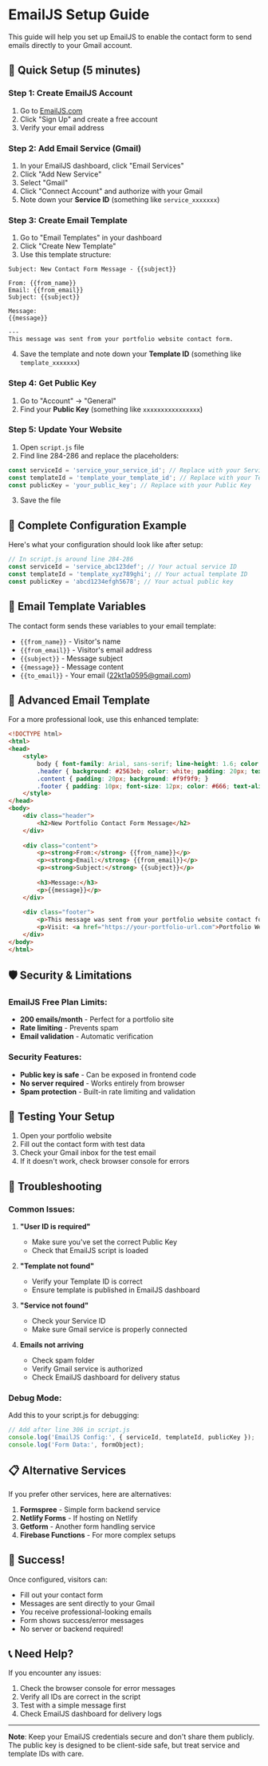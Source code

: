 # EmailJS Setup Guide

This guide will help you set up EmailJS to enable the contact form to send emails directly to your Gmail account.

## 🚀 Quick Setup (5 minutes)

### Step 1: Create EmailJS Account
1. Go to [EmailJS.com](https://www.emailjs.com/)
2. Click "Sign Up" and create a free account
3. Verify your email address

### Step 2: Add Email Service (Gmail)
1. In your EmailJS dashboard, click "Email Services"
2. Click "Add New Service"
3. Select "Gmail"
4. Click "Connect Account" and authorize with your Gmail
5. Note down your **Service ID** (something like `service_xxxxxxx`)

### Step 3: Create Email Template
1. Go to "Email Templates" in your dashboard
2. Click "Create New Template"
3. Use this template structure:

```
Subject: New Contact Form Message - {{subject}}

From: {{from_name}}
Email: {{from_email}}
Subject: {{subject}}

Message:
{{message}}

---
This message was sent from your portfolio website contact form.
```

4. Save the template and note down your **Template ID** (something like `template_xxxxxxx`)

### Step 4: Get Public Key
1. Go to "Account" → "General"
2. Find your **Public Key** (something like `xxxxxxxxxxxxxxxx`)

### Step 5: Update Your Website
1. Open `script.js` file
2. Find line 284-286 and replace the placeholders:

```javascript
const serviceId = 'service_your_service_id'; // Replace with your Service ID
const templateId = 'template_your_template_id'; // Replace with your Template ID  
const publicKey = 'your_public_key'; // Replace with your Public Key
```

3. Save the file

## 🎯 Complete Configuration Example

Here's what your configuration should look like after setup:

```javascript
// In script.js around line 284-286
const serviceId = 'service_abc123def'; // Your actual service ID
const templateId = 'template_xyz789ghi'; // Your actual template ID
const publicKey = 'abcd1234efgh5678'; // Your actual public key
```

## 📧 Email Template Variables

The contact form sends these variables to your email template:

- `{{from_name}}` - Visitor's name
- `{{from_email}}` - Visitor's email address
- `{{subject}}` - Message subject
- `{{message}}` - Message content
- `{{to_email}}` - Your email (22kt1a0595@gmail.com)

## 🔧 Advanced Email Template

For a more professional look, use this enhanced template:

```html
<!DOCTYPE html>
<html>
<head>
    <style>
        body { font-family: Arial, sans-serif; line-height: 1.6; color: #333; }
        .header { background: #2563eb; color: white; padding: 20px; text-align: center; }
        .content { padding: 20px; background: #f9f9f9; }
        .footer { padding: 10px; font-size: 12px; color: #666; text-align: center; }
    </style>
</head>
<body>
    <div class="header">
        <h2>New Portfolio Contact Form Message</h2>
    </div>
    
    <div class="content">
        <p><strong>From:</strong> {{from_name}}</p>
        <p><strong>Email:</strong> {{from_email}}</p>
        <p><strong>Subject:</strong> {{subject}}</p>
        
        <h3>Message:</h3>
        <p>{{message}}</p>
    </div>
    
    <div class="footer">
        <p>This message was sent from your portfolio website contact form.</p>
        <p>Visit: <a href="https://your-portfolio-url.com">Portfolio Website</a></p>
    </div>
</body>
</html>
```

## 🛡️ Security & Limitations

### EmailJS Free Plan Limits:
- **200 emails/month** - Perfect for a portfolio site
- **Rate limiting** - Prevents spam
- **Email validation** - Automatic verification

### Security Features:
- **Public key is safe** - Can be exposed in frontend code
- **No server required** - Works entirely from browser
- **Spam protection** - Built-in rate limiting and validation

## 🧪 Testing Your Setup

1. Open your portfolio website
2. Fill out the contact form with test data
3. Check your Gmail inbox for the test email
4. If it doesn't work, check browser console for errors

## 🐛 Troubleshooting

### Common Issues:

1. **"User ID is required"**
   - Make sure you've set the correct Public Key
   - Check that EmailJS script is loaded

2. **"Template not found"**
   - Verify your Template ID is correct
   - Ensure template is published in EmailJS dashboard

3. **"Service not found"**
   - Check your Service ID
   - Make sure Gmail service is properly connected

4. **Emails not arriving**
   - Check spam folder
   - Verify Gmail service is authorized
   - Check EmailJS dashboard for delivery status

### Debug Mode:
Add this to your script.js for debugging:

```javascript
// Add after line 306 in script.js
console.log('EmailJS Config:', { serviceId, templateId, publicKey });
console.log('Form Data:', formObject);
```

## 📋 Alternative Services

If you prefer other services, here are alternatives:

1. **Formspree** - Simple form backend service
2. **Netlify Forms** - If hosting on Netlify
3. **Getform** - Another form handling service
4. **Firebase Functions** - For more complex setups

## 🎉 Success!

Once configured, visitors can:
- Fill out your contact form
- Messages are sent directly to your Gmail
- You receive professional-looking emails
- Form shows success/error messages
- No server or backend required!

## 📞 Need Help?

If you encounter any issues:
1. Check the browser console for error messages
2. Verify all IDs are correct in the script
3. Test with a simple message first
4. Check EmailJS dashboard for delivery logs

---

**Note**: Keep your EmailJS credentials secure and don't share them publicly. The public key is designed to be client-side safe, but treat service and template IDs with care.
